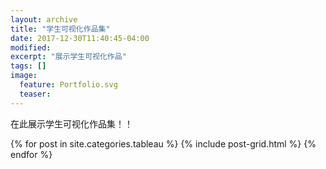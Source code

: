 ```yaml
---
layout: archive
title: "学生可视化作品集"
date: 2017-12-30T11:40:45-04:00
modified:
excerpt: "展示学生可视化作品"
tags: []
image: 
  feature: Portfolio.svg
  teaser:
---
```


在此展示学生可视化作品集！！

<div class="tiles">
{% for post in site.categories.tableau %}
  {% include post-grid.html %}
{% endfor %}
</div><!-- /.tiles -->